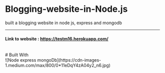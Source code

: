 # Blogging-website-in-Node.js
built a blogging website in node js,  express and mongodb

***

#### Link to website : https://testm16.herokuapp.com/

<br>
# Built With 
<br>
![Node express mongoDb](https://cdn-images-1.medium.com/max/800/0*11eDqY4zA04y2_n6.jpg)

